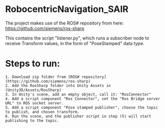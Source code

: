 # RobocentricNavigation_SAIR

The project makes use of the ROS# repository from here: https://github.com/siemens/ros-sharp

This contains the script "listener.py", which runs a subscriber node to receive Transform values, in the form of "PoseStamped" data type.

# Steps to run:
    1. Download zip folder from [ROS# repository](https://github.com/siemens/ros-sharp)
    2. Add the RosSharp folder into Unity Assets in (Unity3D/Assets/RosSharp)
    3. In Unity's scene, add an empty object, call it: "RosConnector"
    4. Add a script component "Ros Connector", set the "Ros Bridge server URL" to ROS socket server.
    5. Add a script component "Pose stamped publisher", choose the topic to publish, and chosen transform.
    6. Run the scene, and the publisher script in step (5) will start publishing to the topic. 
